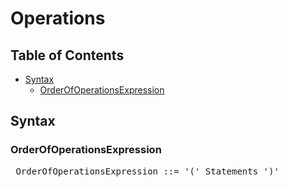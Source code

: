 # Operations

## Table of Contents

* [Syntax](#syntax)
  * [OrderOfOperationsExpression](#orderofoperationsexpression)

## Syntax

### OrderOfOperationsExpression

<x><pre>
OrderOfOperationsExpression ::= '(' Statements ')'
</pre></x>
